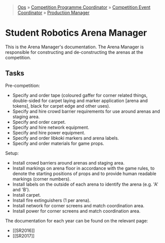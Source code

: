 > [Ops](https://bitbucket.org/srobo/ops-manual/wiki/Home) » [Competition Programme Coordinator](https://bitbucket.org/rspanton/sr-comp-programme/wiki/Home) » [Competition Event Coordinator](https://bitbucket.org/rspanton/sr-event-coord/wiki/Home) » [Production Manager](https://bitbucket.org/rspanton/sr-production/wiki/Home)

# Student Robotics Arena Manager

This is the Arena Manager's documentation. The Arena Manager is responsible for constructing and de-constructing the arenas at the competition.

## Tasks

Pre-competition:

 * Specify and order tape (coloured gaffer for corner related things, double-sided for carpet laying and marker application [arena and tokens], black for carpet edge and other uses).
 * Specify and hire crowd barrier requirements for use around arenas and staging area.
 * Specify and order carpet.
 * Specify and hire network equipment.
 * Specify and hire power equipment.
 * Specify and order libkoki markers and arena labels.
 * Specify and order materials for game props.

Setup:

 * Install crowd barriers around arenas and staging area.
 * Install markings on arena floor in accordance with the game rules, to denote the starting positions of props and to provide human readable markings (corner numbers).
 * Install labels on the outside of each arena to identify the arena (e.g. 'A' and 'B').
 * Install carpet.
 * Install fire extinguishers (1 per arena).
 * Install network for corner screens and match coordination area.
 * Install power for corner screens and match coordination area.

The documentation for each year can be found on the relevant page:

 * [[SR2016]]
 * [[SR2017]]